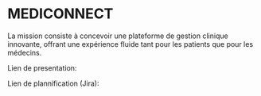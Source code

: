 # MEDICONNECT
La mission consiste à concevoir une plateforme de gestion clinique innovante, offrant une expérience fluide tant pour les patients que pour les médecins.

Lien de presentation:

Lien de plannification (Jira):
